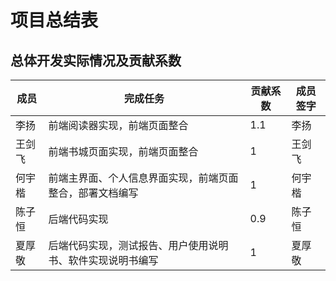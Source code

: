 # 项目总结表

## 总体开发实际情况及贡献系数

| 成员   | 完成任务                                                   | 贡献系数 | 成员签字 |
| ------ | ---------------------------------------------------------- | -------- | -------- |
| 李扬   | 前端阅读器实现，前端页面整合                               | 1.1      | 李扬     |
| 王剑飞 | 前端书城页面实现，前端页面整合                             | 1        | 王剑飞   |
| 何宇楷 | 前端主界面、个人信息界面实现，前端页面整合，部署文档编写   | 1        | 何宇楷   |
| 陈子恒 | 后端代码实现                                               | 0.9      | 陈子恒   |
| 夏厚敬 | 后端代码实现，测试报告、用户使用说明书、软件实现说明书编写 | 1        | 夏厚敬   |
